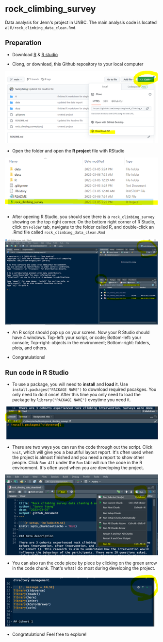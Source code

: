 # rock_climbing_survey
Data analysis for Jenn's project in UNBC. The main analysis code is located at `R/rock_climbing_data_clean.Rmd`. 

## Preparation
- Download [R](https://cran.r-project.org/bin/windows/base/) & [R studio](https://support--rstudio-com.netlify.app/products/rstudio/download/)

- Clong, or download, this Github repository to your local computer

![image](docs/github_clone.PNG)

- Open the folder and open the **R project** file with RStudio

![image](docs/r_project.PNG)

- After opening R Studio, you should see there is a `rock_climbing_survey` showing on the top right corner. On the bottom right corner of R Studio, click on `Folder` tab, navigate to the folder called R, and double-click an .Rmd file called `rock_climbing_data_clean.Rmd`

![image](docs/markdown.PNG)

- An R script should pop up on your screen. Now your R Studio should have 4 windows. Top-left: your script, or code; Bottom-left: your console; Top-right: objects in the environment; Bottom-right: folders, plots, and others. 

- Congratulations! 

## Run code in R Studio

- To use a package, you will need to **install** and **load** it. Use `install.packages("PACKAGE NAME")` to download required pacakges. You only need to do it once! After this time you only need to load the package by `library("PACKAGE NAME")` eveytime you need it. 

![image](docs/console.PNG)

- There are two ways you can run the code through out the script. Click `knit`, which will give you a beautiful layout report. It's often used when the project is almost finished and you need a report to show other people. Click `Run All` under the `Run` tabl will run the code in the R environment. It's often used when you are developing the project. 

![image](docs/knit.PNG)

- You can also run the code piece by piece by clicking on the green arrow in the code chunk. That's what I do most during developing the project. 

![image](docs/chunk.PNG)

- Congratulations! Feel free to explore!